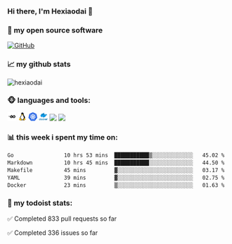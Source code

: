 ### Hi there, I'm Hexiaodai 👋

### 🎉 my open source software

[![GitHub](https://img.shields.io/github/stars/hexiaodai/fence?logo=github&labelColor=495867&color=495867)](https://github.com/hexiaodai/fence)


### 📈 my github stats

<p align="left"> <img src="https://github-readme-stats.vercel.app/api?username=hexiaodai&show_icons=true" alt="hexiaodai" /> </p>


### 🐵 languages and tools:

<code><img height="20" src="https://raw.githubusercontent.com/github/explore/80688e429a7d4ef2fca1e82350fe8e3517d3494d/topics/go/go.png"></code>
<code><img height="20" src="https://raw.githubusercontent.com/github/explore/80688e429a7d4ef2fca1e82350fe8e3517d3494d/topics/linux/linux.png"></code>
<code><img height="20" src="https://raw.githubusercontent.com/github/explore/01ea2a586e5da744792d0ccfce2f68b861f29301/topics/kubernetes/kubernetes.png"></code>
<code><img height="20" src="https://raw.githubusercontent.com/github/explore/80688e429a7d4ef2fca1e82350fe8e3517d3494d/topics/docker/docker.png"></code>
<code><img height="20" src="https://avatars.githubusercontent.com/u/23534644?s=200&v=4"></code>
<code><img height="20" src="https://avatars.githubusercontent.com/u/18700703?s=200&v=4"></code>


### 📊 this week i spent my time on:
<!--START_SECTION:waka-->

```txt
Go                10 hrs 53 mins  ███████████▒░░░░░░░░░░░░░   45.02 %
Markdown          10 hrs 45 mins  ███████████░░░░░░░░░░░░░░   44.50 %
Makefile          45 mins         ▓░░░░░░░░░░░░░░░░░░░░░░░░   03.17 %
YAML              39 mins         ▓░░░░░░░░░░░░░░░░░░░░░░░░   02.75 %
Docker            23 mins         ▒░░░░░░░░░░░░░░░░░░░░░░░░   01.63 %
```

<!--END_SECTION:waka-->


### 🚧 my todoist stats:

<!-- TODO-IST:START -->
<!-- 🌸  Completed 0 tasks today -->
✅  Completed 833 pull requests so far

✅  Completed 336 issues so far
<!-- TODO-IST:END -->

